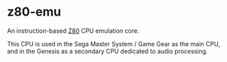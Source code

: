 # z80-emu

An instruction-based [Z80](https://en.wikipedia.org/wiki/Zilog_Z80) CPU emulation core.

This CPU is used in the Sega Master System / Game Gear as the main CPU, and in the Genesis as a secondary CPU dedicated to audio processing.